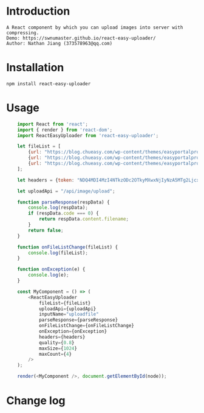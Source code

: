 # Introduction

    A React component by which you can upload images into server with compressing.
    Demo: https://swnumaster.github.io/react-easy-uploader/
    Author: Nathan Jiang (373578963@qq.com)

# Installation

    npm install react-easy-uploader

# Usage
```javascript
    import React from 'react';
    import { render } from 'react-dom';
    import ReactEasyUploader from 'react-easy-uploader';

    let fileList = [
        {url: "https://blog.chueasy.com/wp-content/themes/easyportalpro/images/default/slide1.jpg", filename: "slide1.jpg"},
        {url: "https://blog.chueasy.com/wp-content/themes/easyportalpro/images/default/slide2.jpg", filename: "slide2.jpg"},
        {url: "https://blog.chueasy.com/wp-content/themes/easyportalpro/images/default/slide3.jpg", filename: "slide3.jpg"},
    ];

    let headers = {token: "NDQ4MDI4MzI4NTkzODc2OTkyMXwxNjIyNzA5MTg2LjcxNzUzMjk6YWRmNTRjNmUwOTU4YmM5MzQ1YTQyYjBkNDczMjBjNGNmNjVhMzkyZg=="};

    let uploadApi = "/api/image/upload";

    function parseResponse(respData) {
        console.log(respData);
        if (respData.code === 0) {
            return respData.content.filename;
        }
        return false;
    }

    function onFileListChange(fileList) {
        console.log(fileList);
    }

    function onException(e) {
        console.log(e);
    }

    const MyComponent = () => (
        <ReactEasyUploader
            fileList={fileList}
            uploadApi={uploadApi}
            inputName="uploadfile"
            parseResponse={parseResponse} 
            onFileListChange={onFileListChange}
            onException={onException}
            headers={headers}
            quality={0.8}
            maxSize={1024}
            maxCount={4}
        />
    );

    render(<MyComponent />, document.getElementById(node));
```

# Change log
